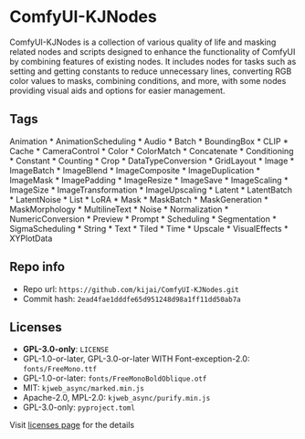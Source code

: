 # ComfyUI-KJNodes
ComfyUI-KJNodes is a collection of various quality of life and masking related nodes and scripts designed to enhance the functionality of ComfyUI by combining features of existing nodes. It includes nodes for tasks such as setting and getting constants to reduce unnecessary lines, converting RGB color values to masks, combining conditions, and more, with some nodes providing visual aids and options for easier management.

## Tags
Animation * AnimationScheduling * Audio * Batch * BoundingBox * CLIP * Cache * CameraControl * Color * ColorMatch * Concatenate * Conditioning * Constant * Counting * Crop * DataTypeConversion * GridLayout * Image * ImageBatch * ImageBlend * ImageComposite * ImageDuplication * ImageMask * ImagePadding * ImageResize * ImageSave * ImageScaling * ImageSize * ImageTransformation * ImageUpscaling * Latent * LatentBatch * LatentNoise * List * LoRA * Mask * MaskBatch * MaskGeneration * MaskMorphology * MultilineText * Noise * Normalization * NumericConversion * Preview * Prompt * Scheduling * Segmentation * SigmaScheduling * String * Text * Tiled * Time * Upscale * VisualEffects * XYPlotData

## Repo info
- Repo url: `https://github.com/kijai/ComfyUI-KJNodes.git`
- Commit hash: `2ead4fae1dddfe65d951248d98a1ff11dd50ab7a`

## Licenses
- **GPL-3.0-only**: `LICENSE`
- GPL-1.0-or-later, GPL-3.0-or-later WITH Font-exception-2.0: `fonts/FreeMono.ttf`
- GPL-1.0-or-later: `fonts/FreeMonoBoldOblique.otf`
- MIT: `kjweb_async/marked.min.js`
- Apache-2.0, MPL-2.0: `kjweb_async/purify.min.js`
- GPL-3.0-only: `pyproject.toml`

Visit [licenses page](licenses.md) for the details
